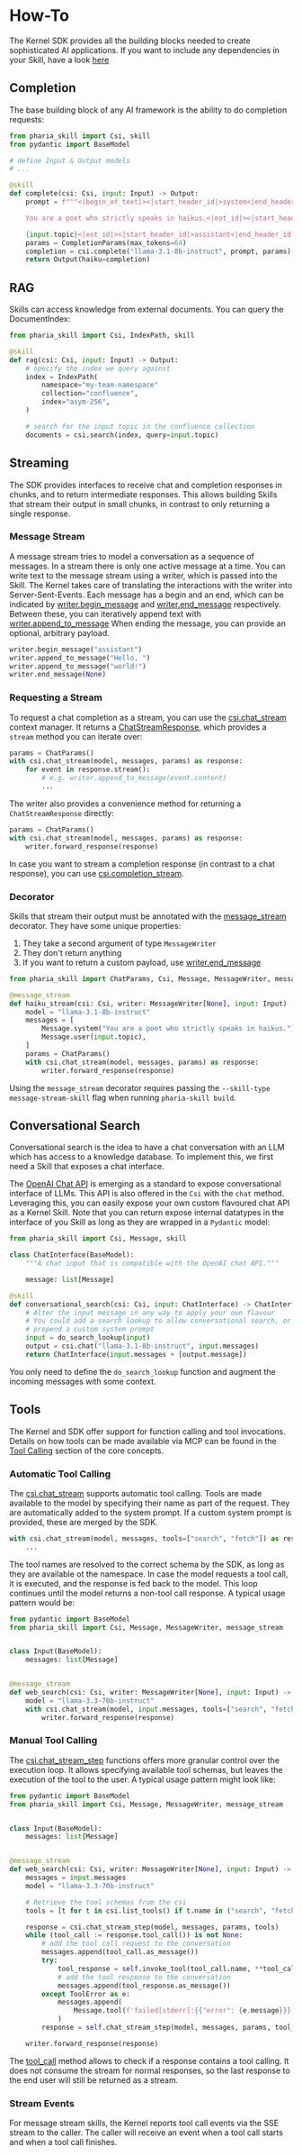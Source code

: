 # How-To

The Kernel SDK provides all the building blocks needed to create sophisticated AI applications.
If you want to include any dependencies in your Skill, have a look [here](03-core_concepts.md#wasm-component)

## Completion

The base building block of any AI framework is the ability to do completion requests:

```python
from pharia_skill import Csi, skill
from pydantic import BaseModel

# define Input & Output models
# ...

@skill
def complete(csi: Csi, input: Input) -> Output:
    prompt = f"""<|begin_of_text|><|start_header_id|>system<|end_header_id|>

    You are a poet who strictly speaks in haikus.<|eot_id|><|start_header_id|>user<|end_header_id|>

    {input.topic}<|eot_id|><|start_header_id|>assistant<|end_header_id|>"""
    params = CompletionParams(max_tokens=64)
    completion = csi.complete("llama-3.1-8b-instruct", prompt, params)
    return Output(haiku=completion)
```

## RAG

Skills can access knowledge from external documents. You can query the DocumentIndex:

```python
from pharia_skill import Csi, IndexPath, skill

@skill
def rag(csi: Csi, input: Input) -> Output:
    # specify the index we query against
    index = IndexPath(
        namespace="my-team-namespace"
        collection="confluence",
        index="asym-256",
    )

    # search for the input topic in the confluence collection
    documents = csi.search(index, query=input.topic)
```

## Streaming

The SDK provides interfaces to receive chat and completion responses in chunks, and to return intermediate responses.
This allows building Skills that stream their output in small chunks, in contrast to only returning a single response.

### Message Stream

A message stream tries to model a conversation as a sequence of messages.
In a stream there is only one active message at a time.
You can write text to the message stream using a writer, which is passed into the Skill.
The Kernel takes care of translating the interactions with the writer into Server-Sent-Events.
Each message has a begin and an end, which can be indicated by [writer.begin_message](https://pharia-skill.readthedocs.io/en/latest/references.html#pharia_skill.MessageWriter.begin_message) and [writer.end_message](https://pharia-skill.readthedocs.io/en/latest/references.html#pharia_skill.MessageWriter.begin_message) respectively.
Between these, you can iteratively append text with [writer.append_to_message](https://pharia-skill.readthedocs.io/en/latest/references.html#pharia_skill.MessageWriter.append_to_message)
When ending the message, you can provide an optional, arbitrary payload.

```python
writer.begin_message("assistant")
writer.append_to_message("Hello, ")
writer.append_to_message("world!")
writer.end_message(None)
```

### Requesting a Stream

To request a chat completion as a stream, you can use the [csi.chat_stream](https://pharia-skill.readthedocs.io/en/latest/references.html#pharia_skill.Csi.chat_stream) context manager.
It returns a [ChatStreamResponse](https://pharia-skill.readthedocs.io/en/latest/references.html#pharia_skill.ChatStreamResponse), which provides a `stream` method you can iterate over:

```python
params = ChatParams()
with csi.chat_stream(model, messages, params) as response:
    for event in response.stream():
        # e.g. writer.append_to_message(event.content)
        ...
```

The writer also provides a convenience method for returning a `ChatStreamResponse` directly:

```python
params = ChatParams()
with csi.chat_stream(model, messages, params) as response:
    writer.forward_response(response)
```

In case you want to stream a completion response (in contrast to a chat response), you can use [csi.completion_stream](https://pharia-skill.readthedocs.io/en/latest/references.html#pharia_skill.Csi.completion_stream).

### Decorator

Skills that stream their output must be annotated with the [message_stream](https://pharia-skill.readthedocs.io/en/latest/references.html#pharia_skill.message_stream) decorator.
They have some unique properties:

1. They take a second argument of type `MessageWriter`
2. They don't return anything
3. If you want to return a custom payload, use [writer.end_message](https://pharia-skill.readthedocs.io/en/latest/references.html#pharia_skill.MessageWriter.end_message)

```python
from pharia_skill import ChatParams, Csi, Message, MessageWriter, message_stream

@message_stream
def haiku_stream(csi: Csi, writer: MessageWriter[None], input: Input) -> None:
    model = "llama-3.1-8b-instruct"
    messages = [
        Message.system("You are a poet who strictly speaks in haikus."),
        Message.user(input.topic),
    ]
    params = ChatParams()
    with csi.chat_stream(model, messages, params) as response:
        writer.forward_response(response)
```

Using the `message_stream` decorator requires passing the `--skill-type message-stream-skill` flag when running `pharia-skill build`.

## Conversational Search

Conversational search is the idea to have a chat conversation with an LLM which has access to a knowledge database.
To implement this, we first need a Skill that exposes a chat interface.

The [OpenAI Chat API](https://platform.openai.com/docs/api-reference/chat) is emerging as a standard to expose conversational interface of LLMs.
This API is also offered in the `Csi` with the `chat` method. Leveraging this, you can easily expose your own custom flavoured chat API as a Kernel Skill.
Note that you can return expose internal datatypes in the interface of you Skill as long as they are wrapped in a `Pydantic` model:

```python
from pharia_skill import Csi, Message, skill

class ChatInterface(BaseModel):
    """A chat input that is compatible with the OpenAI chat API."""

    message: list[Message]

@skill
def conversational_search(csi: Csi, input: ChatInterface) -> ChatInterface:
    # Alter the input message in any way to apply your own flavour
    # You could add a search lookup to allow conversational search, or just
    # prepend a custom system prompt
    input = do_search_lookup(input)
    output = csi.chat("llama-3.1-8b-instruct", input.messages)
    return ChatInterface(input.messages + [output.message])
```

You only need to define the `do_search_lookup` function and augment the incoming messages with some context.

## Tools

The Kernel and SDK offer support for function calling and tool invocations.
Details on how tools can be made available via MCP can be found in the [Tool Calling](03-core_concepts.md#tool-calling) section of the core concepts.

### Automatic Tool Calling

The [csi.chat_stream](https://pharia-skill.readthedocs.io/en/latest/references.html#pharia_skill.Csi.chat_stream) supports automatic tool calling.
Tools are made available to the model by specifying their name as part of the request.
They are automatically added to the system prompt. If a custom system prompt is provided, these are merged by the SDK.

```python
with csi.chat_stream(model, messages, tools=["search", "fetch"]) as response:
    ...
```
The tool names are resolved to the correct schema by the SDK, as long as they are available ot the namespace.
In case the model requests a tool call, it is executed, and the response is fed back to the model.
This loop continues until the model returns a non-tool call response.
A typical usage pattern would be:

```python
from pydantic import BaseModel
from pharia_skill import Csi, Message, MessageWriter, message_stream


class Input(BaseModel):
    messages: list[Message]


@message_stream
def web_search(csi: Csi, writer: MessageWriter[None], input: Input) -> None:
    model = "llama-3.3-70b-instruct"
    with csi.chat_stream(model, input.messages, tools=["search", "fetch"]) as response:
        writer.forward_response(response)
```


### Manual Tool Calling

The [csi.chat_stream_step](https://pharia-skill.readthedocs.io/en/latest/references.html#pharia_skill.Csi.chat_stream_step) functions offers more granular control over the execution loop.
It allows specifying available tool schemas, but leaves the execution of the tool to the user.
A typical usage pattern might look like:

```python
from pydantic import BaseModel
from pharia_skill import Csi, Message, MessageWriter, message_stream


class Input(BaseModel):
    messages: list[Message]


@message_stream
def web_search(csi: Csi, writer: MessageWriter[None], input: Input) -> None:
    messages = input.messages
    model = "llama-3.3-70b-instruct"

    # Retrieve the tool schemas from the csi
    tools = [t for t in csi.list_tools() if t.name in ("search", "fetch")]

    response = csi.chat_stream_step(model, messages, params, tools)
    while (tool_call := response.tool_call()) is not None:
        # add the tool call request to the conversation
        messages.append(tool_call.as_message())
        try:
            tool_response = self.invoke_tool(tool_call.name, **tool_call.parameters)
            # add the tool response to the conversation
            messages.append(tool_response.as_message())
        except ToolError as e:
            messages.append(
                Message.tool(f'failed[stderr]:{{"error": {e.message}}}[/stderr]')
            )
        response = self.chat_stream_step(model, messages, params, tool_schemas)

    writer.forward_response(response)
```

The [tool_call](https://pharia-skill.readthedocs.io/en/latest/references.html#pharia_skill.ChatStreamResponse.tool_call) method allows to check if a response contains a tool calling.
It does not consume the stream for normal responses, so the last response to the end user will still be returned as a stream.

### Stream Events

For message stream skills, the Kernel reports tool call events via the SSE stream to the caller.
The caller will receive an event when a tool call starts and when a tool call finishes.